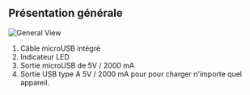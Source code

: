## Présentation générale

![General View](http://static.energysistem.com/images/manuals/42252/55d33dfb68f59.jpg)

1.	Câble microUSB intégré
2.	Indicateur LED
3.	Sortie microUSB de 5V / 2000 mA
4.	Sortie USB type A 5V / 2000 mA pour pour charger n'importe quel appareil.


